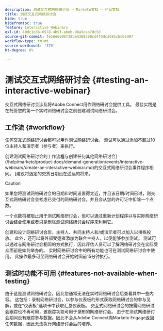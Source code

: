 ```yaml
---
description: 测试交互式网络研讨会 — Marketo文档 — 产品文档
title: 测试交互式网络研讨会
hide: true
hidefromtoc: true
feature: Interactive Webinars
exl-id: 40dc1c86-6978-4b9f-abeb-96a5cab7dc5d
source-git-commit: fe58e0e0bf38ba4389398cd4f0dc3695cbc65407
workflow-type: tm+mt
source-wordcount: '370'
ht-degree: 0%

---
```


# 测试交互式网络研讨会 {#testing-an-interactive-webinar}

交互式网络研讨会涉及将Adobe Connect用作网络研讨会提供工具。 最佳实践是在托管您的第一个实时网络研讨会之前创建测试网络研讨会。

## 工作流 {#workflow}

任何交互式网络研讨会都可以用作测试网络研讨会。 测试可以通过添加不超过10位主持人和演示者（参与者）来执行。

创建测试网络研讨会的工作流程与创建任何其他网络研讨会](/help/marketo/product-docs/demand-generation/events/interactive-webinars/create-an-interactive-webinar.md)的交互式网络研讨会事件程序相同。 [建议将选定的交货日期设在遥远的将来。

>[!CAUTION]
>
>如果您将测试网络研讨会的日期和时间设置得太近，并且该日期/时间已过，则交互式网络研讨会会考虑已交付的网络研讨会，并且会从您的许可证中扣除一个点数。

一个点数将被阻止用于测试网络研讨会，但可以通过重新计划程序以与实际网络研讨会结合使用或者只是删除测试网络研讨会程序来利用它。

创建和设计网络研讨会后，主持人、共同主持人和/或演示者可以加入以排练投放。 此外，还可以将外部受邀者添加为联合主持人，以便能够参加测试。 测试可以通过与网络研讨会相同的方式执行，因此评估人员可以了解网络研讨会在实际受众面前是如何举办的。 实时网络研讨会中的所有功能也可在测试网络研讨会中使用。 此操作最多可至网络研讨会开始时间前15分钟执行。

## 测试时功能不可用 {#features-not-available-when-testing}

由于这是测试网络研讨会，因此您通常无法在实时网络研讨会后查看其中一些内容。 这包括：录制网络研讨会，以参与仪表板的形式获取网络研讨会的参与见解，或在“仪表板”选项卡中获取汇总仪表板。 交互式网络研讨会的按需网络研讨会跟踪也不再可用，该跟踪功能可用于录制的网络研讨会。 由于在测试网络研讨会期间没有跟踪参与数据，因此不会从Adobe Connect向Marketo Engage返回任何数据，因此无法执行网络研讨会后的培养。
